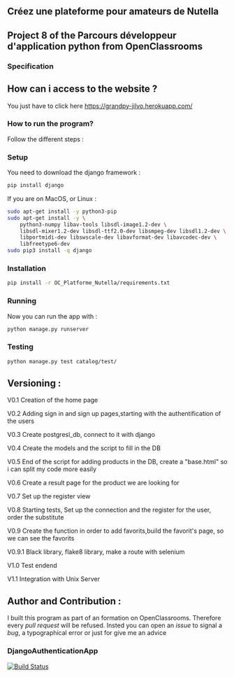 ## Créez une plateforme pour amateurs de Nutella
## Project 8 of the Parcours développeur d'application python from OpenClassrooms
### Specification

## How can i access to the website ? 
You just have to click here https://grandpy-jilvo.herokuapp.com/

### How to run the program?
Follow the different steps :

### Setup
You need to download the django framework : 
```bash
pip install django
```
If you are on MacOS, or Linux : 
```bash
sudo apt-get install -y python3-pip
sudo apt-get install -y \
    python3-numpy libav-tools libsdl-image1.2-dev \
    libsdl-mixer1.2-dev libsdl-ttf2.0-dev libsmpeg-dev libsdl1.2-dev \
    libportmidi-dev libswscale-dev libavformat-dev libavcodec-dev \
    libfreetype6-dev
sudo pip3 install -q django
```
### Installation
 ``` bash
pip install -r OC_Platforme_Nutella/requirements.txt
```

### Running
Now you can run the app with :
```bash
python manage.py runserver
```
### Testing 
```bash
python manage.py test catalog/test/
```
## Versioning :
V0.1 Creation of the home page

V0.2 Adding sign in and sign up pages,starting with the authentification of the users

V0.3 Create postgresl_db, connect to it with django

V0.4 Create the models and the script to fill in the DB

V0.5 End of the script for adding products in the DB, create a "base.html" so i can split my code more easily

V0.6 Create a result page for the product we are looking for

V0.7 Set up the register view

V0.8 Starting tests, Set up the connection and the register for the user, order the substitute 

V0.9 Create the function in order to add favorits,build the favorit's page, so we can see the favorits

V0.9.1 Black library, flake8 library, make a route with selenium

V1.0 Test endend

V1.1 Integration with Unix Server

## Author and Contribution :
I built this program as part of an formation on OpenClassrooms. Therefore every *pull request* will be refused. Insted you can open an *issue* to signal a *bug*, a typographical error or just for give me an advice

### DjangoAuthenticationApp     
[![Build Status](https://travis-ci.com/Jilvo/OC_Platforme_Nutella.svg?branch=master)](https://travis-ci.com/Jilvo/OC_Platforme_Nutella)

